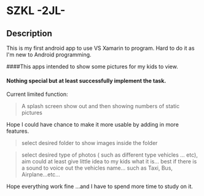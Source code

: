 # SZKL -2JL-

## Description

This is my first android app to use VS Xamarin to program.
Hard to do it as I'm new to Android programming.

####This apps intended to show some pictures for my kids to view.
#### Nothing special but at least successfully implement the task.

Current limited function:

>A splash screen show out and then showing numbers of static pictures

Hope I could have chance to make it more usable by adding in more features.

>select desired folder to show images inside the folder

>select desired type of photos ( such as different type vehicles ... etc), aim could at least give little idea to my kids what it is... best if there is a sound to voice out the vehicles name... such as Taxi, Bus, Airplane...etc...

Hope everything work fine ...and I have to spend more time to study on it.
